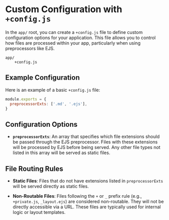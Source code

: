 # Custom Configuration with `+config.js`

In the `app/` root, you can create a `+config.js` file to define custom configuration options for your application. This file allows you to control how files are processed within your app, particularly when using preprocessors like EJS.

```
app/
    +config.js
```

## Example Configuration

Here is an example of a basic `+config.js` file:

```javascript
module.exports = {
  preprocessorExts: ['.md', '.ejs'],
}
```

## Configuration Options

- **`preprocessorExts`**: An array that specifies which file extensions should be passed through the EJS preprocessor. Files with these extensions will be processed by EJS before being served. Any other file types not listed in this array will be served as static files.

## File Routing Rules

- **Static Files**: Files that do not have extensions listed in `preprocessorExts` will be served directly as static files.

- **Non-Routable Files**: Files following the `+` or `_` prefix rule (e.g., `+private.js`, `_layout.ejs`) are considered non-routable. They will not be directly accessible via a URL. These files are typically used for internal logic or layout templates.
